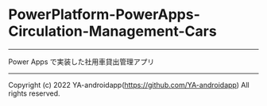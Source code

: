 # PowerPlatform-PowerApps-Circulation-Management-Cars

---

Power Apps で実装した社用車貸出管理アプリ

---

Copyright (c) 2022 YA-androidapp(https://github.com/YA-androidapp) All rights reserved.
